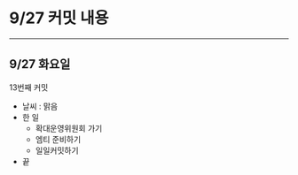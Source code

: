 # **9/27 커밋 내용**

---

## **9/27 화요일**

13번째 커밋

- 날씨 : 맑음
- 한 일
    - 확대운영위원회 가기
    - 엠티 준비하기
    - 일일커밋하기
- 끝